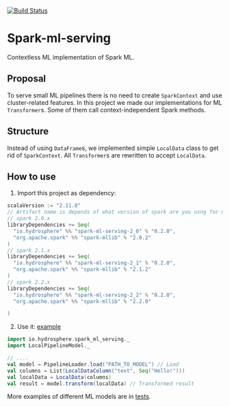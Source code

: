 [![Build Status](https://travis-ci.org/Hydrospheredata/spark-ml-serving.svg?branch=master)](https://travis-ci.org/Hydrospheredata/spark-ml-serving)

# Spark-ml-serving

Contextless ML implementation of Spark ML.

## Proposal
To serve small ML pipelines there is no need to create `SparkContext` and use cluster-related features.
In this project we made our implementations for ML `Transformer`s. Some of them call context-independent Spark methods.

## Structure
Instead of using `DataFrame`s, we implemented simple `LocalData` class to get rid of `SparkContext`.
All `Transformer`s are rewritten to accept `LocalData`.

## How to use
1. Import this project as dependency:

```scala
scalaVersion := "2.11.8"
// Artifact name is depends of what version of spark are you usng for model training:
// spark 2.0.x
libraryDependencies += Seq(
  "io.hydrosphere" %% "spark-ml-serving-2_0" % "0.2.0",
  "org.apache.spark" %% "spark-mllib" % "2.0.2"
)
// spark 2.1.x
libraryDependencies += Seq(
  "io.hydrosphere" %% "spark-ml-serving-2_1" % "0.2.0",
  "org.apache.spark" %% "spark-mllib" % "2.1.2"
)
// spark 2.2.x
libraryDependencies += Seq(
  "io.hydrosphere" %% "spark-ml-serving-2_2" % "0.2.0",
  "org.apache.spark" %% "spark-mllib" % "2.2.0"

)
```

2. Use it: [example](/example/src/main/scala/Main.scala)
```scala
import io.hydrosphere.spark_ml_serving._
import LocalPipelineModel._

// ....
val model = PipelineLoader.load("PATH_TO_MODEL") // Load
val columns = List(LocalDataColumn("text", Seq("Hello!")))
val localData = LocalData(columns)
val result = model.transform(localData) // Transformed result
```

More examples of different ML models are in [tests](/src/test/scala/io/hydrosphere/spark_ml_serving/LocalModelSpec.scala).

